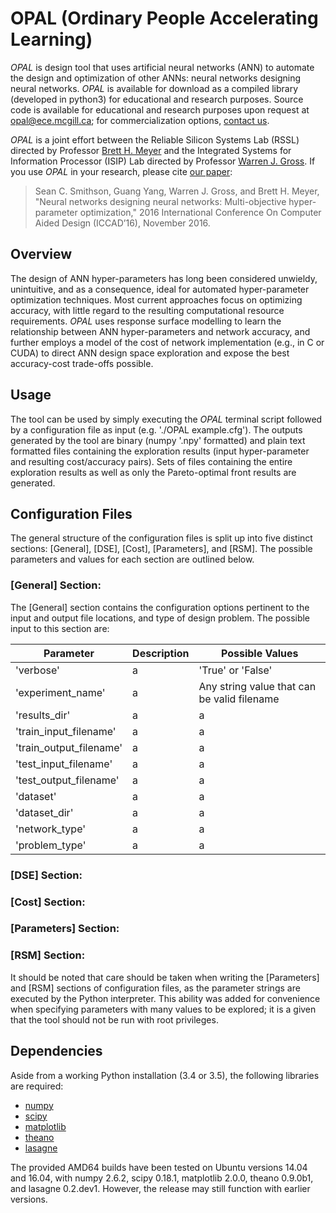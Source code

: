# OPAL (Ordinary People Accelerating Learning)

*OPAL* is design tool that uses artificial neural networks (ANN) to automate the design and optimization of other ANNs: neural networks designing neural networks. *OPAL* is available for download as a compiled library (developed in python3) for educational and research purposes. Source code is available for educational and research purposes upon request at [opal@ece.mcgill.ca](mailto:opal@ece.mcgill.ca); for commercialization options, [contact us](mailto:opal@ece.mcgil.ca).

*OPAL* is a joint effort between the Reliable Silicon Systems Lab (RSSL) directed by Professor [Brett H. Meyer](http://rssl.ece.mcgill.ca) and the Integrated Systems for Information Processor (ISIP) Lab directed by Professor [Warren J. Gross](http://www.isip.ece.mcgill.ca). If you use *OPAL* in your research, please cite [our paper](https://arxiv.org/abs/1611.02120):
> Sean C. Smithson, Guang Yang, Warren J. Gross, and Brett H. Meyer, "Neural networks designing neural networks: Multi-objective hyper-parameter optimization," 2016 International Conference On Computer Aided Design (ICCAD’16), November 2016.

## Overview

The design of ANN hyper-parameters has long been considered unwieldy, unintuitive, and as a consequence, ideal for automated hyper-parameter optimization techniques. Most current approaches focus on optimizing accuracy, with little regard to the resulting computational resource requirements. *OPAL* uses response surface modelling to learn the relationship between ANN hyper-parameters and network accuracy, and further employs a model of the cost of network implementation (e.g., in C or CUDA) to direct ANN design space exploration and expose the best accuracy-cost trade-offs possible.

## Usage

The tool can be used by simply executing the *OPAL* terminal script followed by a configuration file as input (e.g. './OPAL example.cfg'). The outputs generated by the tool are binary (numpy '.npy' formatted) and plain text formatted files containing the exploration results (input hyper-parameter and resulting cost/accuracy  pairs). Sets of files containing the entire exploration results as well as only the Pareto-optimal front results are generated.

## Configuration Files

The general structure of the configuration files is split up into five distinct sections: [General], [DSE], [Cost], [Parameters], and [RSM]. The possible parameters and values for each section are outlined below.

### [General] Section:

The [General] section contains the configuration options pertinent to the input and output file locations, and type of design problem. The possible input to this section are:

Parameter | Description | Possible Values
--------- | ----------- | ---------------
'verbose' | a | 'True' or 'False'
'experiment_name' | a | Any string value that can be valid filename
'results_dir' | a | a
'train_input_filename' | a | a
'train_output_filename' | a | a
'test_input_filename' | a | a
'test_output_filename' | a | a
'dataset' | a | a
'dataset_dir' | a | a
'network_type' | a | a
'problem_type' | a | a


### [DSE] Section:


### [Cost] Section:


### [Parameters] Section:


### [RSM] Section:


It should be noted that care should be taken when writing the [Parameters] and [RSM] sections of configuration files, as the parameter strings are executed by the Python interpreter. This ability was added for convenience when specifying parameters with many values to be explored; it is a given that the tool should not be run with root privileges.

## Dependencies

Aside from a working Python installation (3.4 or 3.5), the following libraries are required:
 - [numpy](http://www.numpy.org/)
 - [scipy](http://www.scipy.org/)
 - [matplotlib](http://matplotlib.org/)
 - [theano](http://www.deeplearning.net/software/theano/)
 - [lasagne](https://github.com/Lasagne/Lasagne)

The provided AMD64 builds have been tested on Ubuntu versions 14.04 and 16.04, with numpy 2.6.2, scipy 0.18.1, matplotlib 2.0.0, theano 0.9.0b1, and lasagne 0.2.dev1. However, the release may still function with earlier versions.

<!-- ## Frequently Asked Questions -->

